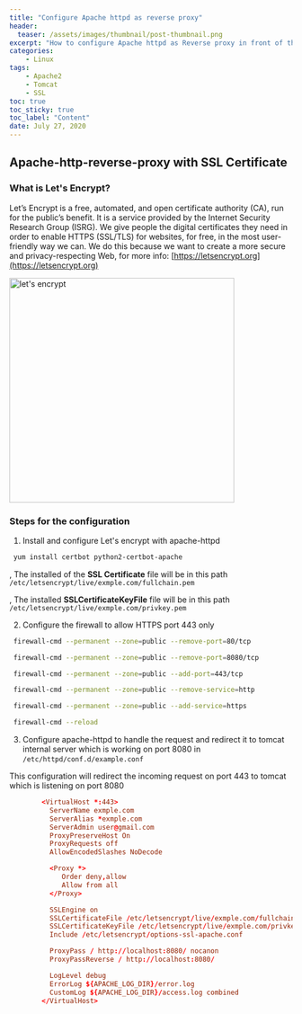 ```yaml
---
title: "Configure Apache httpd as reverse proxy"
header:
  teaser: /assets/images/thumbnail/post-thumbnail.png
excerpt: "How to configure Apache httpd as Reverse proxy in front of the tomcat java web application with SSL by Let's Encrypt?"
categories:
    - Linux
tags:
    - Apache2
    - Tomcat
    - SSL
toc: true
toc_sticky: true
toc_label: "Content"
date: July 27, 2020
---
```


## Apache-http-reverse-proxy with SSL Certificate

### What is Let's Encrypt?

Let’s Encrypt is a free, automated, and open certificate authority (CA), run for the public’s benefit. It is a service provided by the Internet Security Research Group (ISRG).
We give people the digital certificates they need in order to enable HTTPS (SSL/TLS) for websites, for free, in the most user-friendly way we can. We do this because we want to create a more secure and privacy-respecting Web, for more info: [https://letsencrypt.org](https://letsencrypt.org)

<img src="https://letsencrypt.org/images/le-logo-twitter-noalpha.png" width="400" height="400" alt="let's encrypt"/>

### Steps for the configuration

1. Install and configure Let's encrypt with apache-httpd

```sh
 yum install certbot python2-certbot-apache
```
, The installed of the **SSL Certificate** file will be in this path `/etc/letsencrypt/live/exmple.com/fullchain.pem`

, The installed **SSLCertificateKeyFile** file will be in this path `/etc/letsencrypt/live/exmple.com/privkey.pem`

2. Configure the firewall to allow HTTPS port 443 only

```sh
 firewall-cmd --permanent --zone=public --remove-port=80/tcp

 firewall-cmd --permanent --zone=public --remove-port=8080/tcp 

 firewall-cmd --permanent --zone=public --add-port=443/tcp

 firewall-cmd --permanent --zone=public --remove-service=http

 firewall-cmd --permanent --zone=public --add-service=https

 firewall-cmd --reload 
```

3. Configure apache-httpd to handle the request and redirect it to tomcat internal server which is working on port 8080 in `/etc/httpd/conf.d/example.conf`

This configuration will redirect the incoming request on port 443 to tomcat which is listening on port 8080

```conf
        <VirtualHost *:443>
          ServerName exmple.com
          ServerAlias *exmple.com
          ServerAdmin user@gmail.com
          ProxyPreserveHost On
          ProxyRequests off
          AllowEncodedSlashes NoDecode

          <Proxy *>
             Order deny,allow
             Allow from all 
          </Proxy>

          SSLEngine on
          SSLCertificateFile /etc/letsencrypt/live/exmple.com/fullchain.pem
          SSLCertificateKeyFile /etc/letsencrypt/live/exmple.com/privkey.pem
          Include /etc/letsencrypt/options-ssl-apache.conf

          ProxyPass / http://localhost:8080/ nocanon
          ProxyPassReverse / http://localhost:8080/

          LogLevel debug
          ErrorLog ${APACHE_LOG_DIR}/error.log
          CustomLog ${APACHE_LOG_DIR}/access.log combined
        </VirtualHost>
```